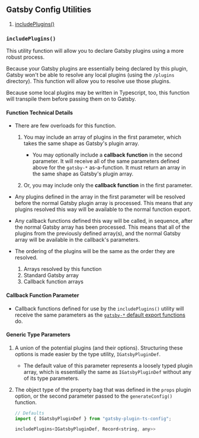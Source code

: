 ## Gatsby Config Utilities

[includePlugins]: #includeplugins

1. [includePlugins()][includePlugins]

### `includePlugins()`

This utility function will allow you to declare Gatsby plugins using a more robust
process.

Because your Gatsby plugins are essentially being declared by this plugin, Gatsby
won't be able to resolve any local plugins (using the `/plugins` directory).  This function
will allow you to resolve use those plugins.

Because some local plugins may be written in Typescript, too, this function will transpile
them before passing them on to Gatsby.

#### Function Technical Details

* There are few overloads for this function.

  1. You may include an array of plugins in the first parameter, which takes the same shape as Gatsby's
      plugin array.
      * You may optionally include a **callback function** in the second parameter.  It will receive all of the
        same parameters defined above for the `gatsby-*` as-a-function.  It must return an array in the same
        shape as Gatsby's plugin array.

  2. Or, you may include only the **callback function** in the first parameter.

* Any plugins defined in the array in the first parameter will be resolved before the normal Gatsby plugin
  array is processed.  This means that any plugins resolved this way will be available to the normal
  function export.

* Any callback functions defined this way will be called, in sequence, after the normal Gatsby array has
  been processed.  This means that all of the plugins from the previously defined array(s), and the normal
  Gatsby array will be available in the callback's parameters.

* The ordering of the plugins will be the same as the order they are resolved.

  1. Arrays resolved by this function
  2. Standard Gatsby array
  3. Callback function arrays

#### Callback Function Parameter

* Callback functions defined for use by the `includePlugins()` utility will receive the same parameters
  as the [`gatsby-*` default export functions](#gatsby--as-a-function-parameters) do.

#### Generic Type Parameters

  1. A union of the potential plugins (and their options).  Structuring these options is made easier
      by the type utility, `IGatsbyPluginDef`.
      * The default value of this parameter represents a loosely typed plugin array, which is essentially
        the same as `IGatsbyPluginDef` without any of its type parameters.

  2. The object type of the property bag that was defined in the `props` plugin option, or the second
      parameter passed to the `generateConfig()` function.

      ```js
      // Defaults
      import { IGatsbyPluginDef } from "gatsby-plugin-ts-config";

      includePlugins<IGatsbyPluginDef, Record<string, any>>
      ```